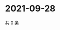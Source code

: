 # 2021-09-28

共 0 条

<!-- BEGIN WEIBO -->
<!-- 最后更新时间 Tue Sep 28 2021 04:11:27 GMT+0800 (China Standard Time) -->

<!-- END WEIBO -->
